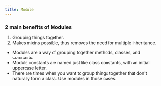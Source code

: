 ```yaml
---
title: Module
---
```



### 2 main benefits of Modules
1. Grouping things together.
2. Makes mixins possible, thus removes the need for multiple inheritance.

- Modules are a way of grouping together methods, classes, and constants.
- Module constants are named just like class constants, with an initial uppercase letter.
- There are times when you want to group things together that don't naturally form a class. Use modules in those cases.